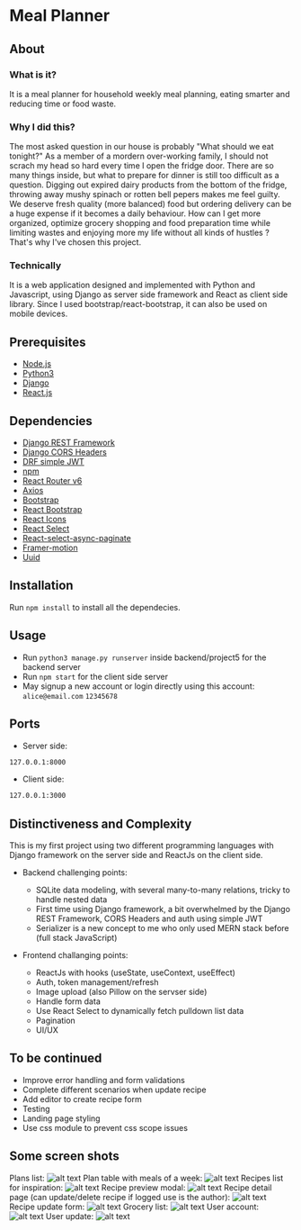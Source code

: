 # Meal Planner

## About

### What is it?

It is a meal planner for household weekly meal planning, eating smarter and reducing time or food waste.

### Why I did this?

The most asked question in our house is probably "What should we eat tonight?"
As a member of a mordern over-working family, I should not scrach my head so hard every time I open the fridge door. There are so many things inside, but what to prepare for dinner is still too difficult as a question.
Digging out expired dairy products from the bottom of the fridge, throwing away mushy spinach or rotten bell pepers makes me feel guilty.
We deserve fresh quality (more balanced) food but ordering delivery can be a huge expense if it becomes a daily behaviour.
How can I get more organized, optimize grocery shopping and food preparation time while limiting wastes and enjoying more my life without all kinds of hustles ? That's why I've chosen this project.

### Technically

It is a web application designed and implemented with Python and Javascript, using Django as server side framework and React as client side library.
Since I used bootstrap/react-bootstrap, it can also be used on mobile devices.

## Prerequisites

-   [Node.js](https://nodejs.org/en/)
-   [Python3](https://www.python.org/downloads/)
-   [Django](https://www.djangoproject.com/)
-   [React.js](https://reactjs.org/)

## Dependencies

-   [Django REST Framework](https://www.django-rest-framework.org/)
-   [Django CORS Headers](https://pypi.org/project/django-cors-headers/)
-   [DRF simple JWT](https://django-rest-framework-simplejwt.readthedocs.io/en/latest/)
-   [npm](https://www.npmjs.com/)
-   [React Router v6](https://reactrouter.com/)
-   [Axios](https://axios-http.com/)
-   [Bootstrap](https://getbootstrap.com/docs/5.0/getting-started/introduction/)
-   [React Bootstrap](https://react-bootstrap.netlify.app/)
-   [React Icons](https://react-icons.github.io/react-icons/)
-   [React Select](https://react-select.com/home)
-   [React-select-async-paginate](https://github.com/vtaits/react-select-async-paginate/tree/master/packages/react-select-async-paginate)
-   [Framer-motion](https://www.framer.com/motion/)
-   [Uuid](https://www.npmjs.com/package/uuid)

## Installation

Run `npm install` to install all the dependecies.

## Usage

-   Run `python3 manage.py runserver` inside backend/project5 for the backend server
-   Run `npm start` for the client side server
-   May signup a new account or login directly using this account:
    `alice@email.com`
    `12345678`

## Ports

-   Server side:

```sh
127.0.0.1:8000
```

-   Client side:

```sh
127.0.0.1:3000
```

## Distinctiveness and Complexity

This is my first project using two different programming languages with Django framework on the server side and ReactJs on the client side.

-   Backend challenging points:
    * SQLite data modeling, with several many-to-many relations, tricky to handle nested data
    * First time using Django framework, a bit overwhelmed by the Django REST Framework, CORS Headers and auth using simple JWT
    * Serializer is a new concept to me who only used MERN stack before (full stack JavaScript)

-   Frontend challanging points:
    * ReactJs with hooks (useState, useContext, useEffect)
    * Auth, token management/refresh
    * Image upload (also Pillow on the servser side)
    * Handle form data
    * Use React Select to dynamically fetch pulldown list data
    * Pagination
    * UI/UX

## To be continued

-   Improve error handling and form validations
-   Complete different scenarios when update recipe
-   Add editor to create recipe form
-   Testing
-   Landing page styling
-   Use css module to prevent css scope issues

## Some screen shots
Plans list:
![alt text](https://github.com/cligrenet/meal-planner/blob/main/screenshots/1_planlist.png)
Plan table with meals of a week:
![alt text](https://github.com/cligrenet/meal-planner/blob/main/screenshots/2_plan_table.png)
Recipes list for inspiration:
![alt text](https://github.com/cligrenet/meal-planner/blob/main/screenshots/3_recipelist.png)
Recipe preview modal:
![alt text](https://github.com/cligrenet/meal-planner/blob/main/screenshots/4_recipe_preview_modal.png)
Recipe detail page (can update/delete recipe if logged use is the author):
![alt text](https://github.com/cligrenet/meal-planner/blob/main/screenshots/5_recipe_details.png)
Recipe update form:
![alt text](https://github.com/cligrenet/meal-planner/blob/main/screenshots/6_update_recipe_form.png)
Grocery list:
![alt text](https://github.com/cligrenet/meal-planner/blob/main/screenshots/7_grocerylist.png)
User account:
![alt text](https://github.com/cligrenet/meal-planner/blob/main/screenshots/8_user_account.png)
User update:
![alt text](https://github.com/cligrenet/meal-planner/blob/main/screenshots/9_update_user_account.png)
